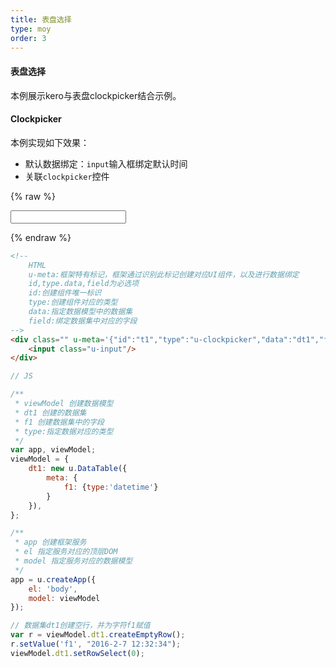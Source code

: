 ```yaml
---
title: 表盘选择
type: moy
order: 3
---
```

#### 表盘选择

本例展示kero与表盘clockpicker结合示例。


#### Clockpicker

本例实现如下效果：

* 默认数据绑定：`input`输入框绑定默认时间
* 关联`clockpicker`控件

{% raw %}
<!--
	HTML
	u-meta:框架特有标记，框架通过识别此标记创建对应UI组件，以及进行数据绑定
	id,type.data,field为必选项
	id:创建组件唯一标识
	type:创建组件对应的类型
	data:指定数据模型中的数据集
	field:绑定数据集中对应的字段
-->
<div class="" u-meta='{&quot;id&quot;:&quot;t1&quot;,&quot;type&quot;:&quot;u-clockpicker&quot;,&quot;data&quot;:&quot;dt1&quot;,&quot;field&quot;:&quot;f1&quot;}'>
    <input class="u-input"/>
</div>




<script>
// JS

/**
 * viewModel 创建数据模型
 * dt1 创建的数据集
 * f1 创建数据集中的字段
 * type:指定数据对应的类型
 */
var app, viewModel;
viewModel = {
    dt1: new u.DataTable({
        meta: {
            f1: {type:'datetime'}
        }
    }),
};

/**
 * app 创建框架服务
 * el 指定服务对应的顶层DOM
 * model 指定服务对应的数据模型
 */
app = u.createApp({
    el: 'body',
    model: viewModel
});

// 数据集dt1创建空行，并为字符f1赋值
var r = viewModel.dt1.createEmptyRow();
r.setValue('f1', "2016-2-7 12:32:34");
viewModel.dt1.setRowSelect(0);


</script>

{% endraw %}
``` html
<!--
	HTML
	u-meta:框架特有标记，框架通过识别此标记创建对应UI组件，以及进行数据绑定
	id,type.data,field为必选项
	id:创建组件唯一标识
	type:创建组件对应的类型
	data:指定数据模型中的数据集
	field:绑定数据集中对应的字段
-->
<div class="" u-meta='{"id":"t1","type":"u-clockpicker","data":"dt1","field":"f1"}'>
    <input class="u-input"/>
</div>

```

``` js
// JS

/**
 * viewModel 创建数据模型
 * dt1 创建的数据集
 * f1 创建数据集中的字段
 * type:指定数据对应的类型
 */
var app, viewModel;
viewModel = {
    dt1: new u.DataTable({
        meta: {
            f1: {type:'datetime'}
        }
    }),
};

/**
 * app 创建框架服务
 * el 指定服务对应的顶层DOM
 * model 指定服务对应的数据模型
 */
app = u.createApp({
    el: 'body',
    model: viewModel
});

// 数据集dt1创建空行，并为字符f1赋值
var r = viewModel.dt1.createEmptyRow();
r.setValue('f1', "2016-2-7 12:32:34");
viewModel.dt1.setRowSelect(0);


```

